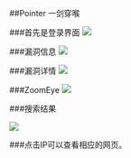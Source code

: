 ##Pointer 一剑穿喉



###首先是登录界面
![](http://i.imgur.com/uxiFoVj.png)

###漏洞信息
![](http://i.imgur.com/fhW0X9w.png)

###漏洞详情
![](http://i.imgur.com/11LF1II.png)

###ZoomEye
![](http://i.imgur.com/IvXR3o7.png)

###搜索结果

![](http://i.imgur.com/2D2kBXf.png)

###点击IP可以查看相应的网页。